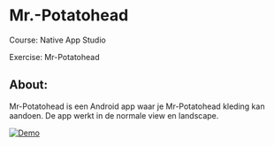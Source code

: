 # Mr.-Potatohead

Course: Native App Studio

Exercise: Mr-Potatohead

## About:

Mr-Potatohead is een Android app waar je Mr-Potatohead kleding kan aandoen.
De app werkt in de normale view en landscape.


[![Demo](https://youtu.be/TUAWR_lybFY.jpg)](https://youtu.be/TUAWR_lybFY)


